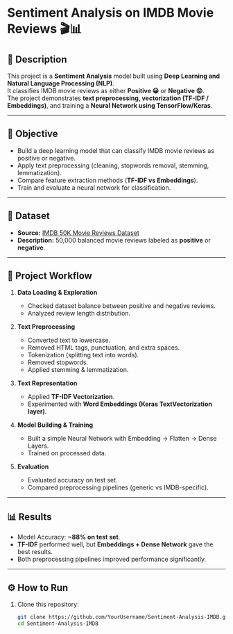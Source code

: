 # Sentiment Analysis on IMDB Movie Reviews 🎬📊

## 📌 Description
This project is a **Sentiment Analysis** model built using **Deep Learning and Natural Language Processing (NLP)**.  
It classifies IMDB movie reviews as either **Positive 😀** or **Negative 😡**.  
The project demonstrates **text preprocessing, vectorization (TF-IDF / Embeddings)**, and training a **Neural Network using TensorFlow/Keras**.

---

## 🎯 Objective
- Build a deep learning model that can classify IMDB movie reviews as positive or negative.
- Apply text preprocessing (cleaning, stopwords removal, stemming, lemmatization).
- Compare feature extraction methods (**TF-IDF vs Embeddings**).
- Train and evaluate a neural network for classification.

---

## 📂 Dataset
- **Source:** [IMDB 50K Movie Reviews Dataset](https://www.kaggle.com/datasets/lakshmi25npathi/imdb-dataset-of-50k-movie-reviews)  
- **Description:** 50,000 balanced movie reviews labeled as **positive** or **negative**.

---

## 🔎 Project Workflow
1. **Data Loading & Exploration**  
   - Checked dataset balance between positive and negative reviews.  
   - Analyzed review length distribution.  

2. **Text Preprocessing**  
   - Converted text to lowercase.  
   - Removed HTML tags, punctuation, and extra spaces.  
   - Tokenization (splitting text into words).  
   - Removed stopwords.  
   - Applied stemming & lemmatization.  

3. **Text Representation**  
   - Applied **TF-IDF Vectorization**.  
   - Experimented with **Word Embeddings (Keras TextVectorization layer)**.  

4. **Model Building & Training**  
   - Built a simple Neural Network with Embedding → Flatten → Dense Layers.  
   - Trained on processed data.  

5. **Evaluation**  
   - Evaluated accuracy on test set.  
   - Compared preprocessing pipelines (generic vs IMDB-specific).  

---

## 📊 Results
- Model Accuracy: **~88% on test set**.  
- **TF-IDF** performed well, but **Embeddings + Dense Network** gave the best results.  
- Both preprocessing pipelines improved performance significantly.  

---

## ⚙️ How to Run
1. Clone this repository:
   ```bash
   git clone https://github.com/YourUsername/Sentiment-Analysis-IMDB.git
   cd Sentiment-Analysis-IMDB
